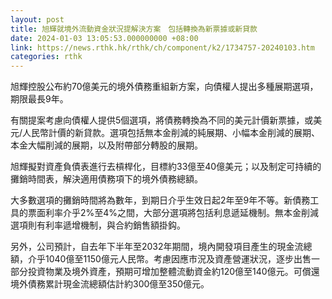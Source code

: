```yaml
---
layout: post
title: 旭輝就境外流動資金狀況提解決方案　包括轉換為新票據或新貸款
date: 2024-01-03 13:05:53.000000000 +08:00
link: https://news.rthk.hk/rthk/ch/component/k2/1734757-20240103.htm
categories: rthk
---
```


旭輝控股公布約70億美元的境外債務重組新方案，向債權人提出多種展期選項，期限最長9年。

有關提案考慮向債權人提供5個選項，將債務轉換為不同的美元計價新票據，或美元/人民幣計價的新貸款。選項包括無本金削減的純展期、小幅本金削減的展期、本金大幅削減的展期，以及附帶部分轉股的展期。

旭輝擬對資產負債表進行去槓桿化，目標約33億至40億美元；以及制定可持續的攤銷時間表，解決適用債務項下的境外債務總額。

大多數選項的攤銷時間將為數年，到期日介乎生效日起2年至9年不等。新債務工具的票面利率介乎2%至4%之間，大部分選項將包括利息遞延機制。無本金削減選項則有利率遞增機制，與合約銷售額掛鈎。

另外，公司預計，自去年下半年至2032年期間，境內開發項目產生的現金流總額，介乎1040億至1150億元人民幣。考慮因應市況及資產營運狀況，逐步出售一部分投資物業及境外資產，預期可增加整體流動資金約120億至140億元。可償還境外債務累計現金流總額估計約300億至350億元。
